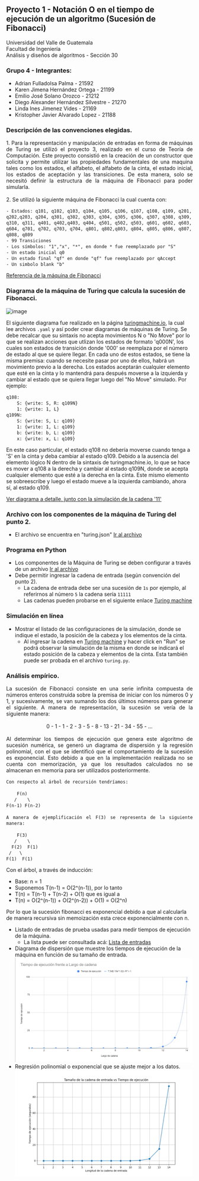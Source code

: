 ## Proyecto 1 - Notación O en el tiempo de ejecución de un algoritmo (Sucesión de Fibonacci)

Universidad del Valle de Guatemala   
Facultad de Ingeniería      
Análisis y diseños de algoritmos - Sección 30     

### Grupo 4 - Integrantes:      
- Adrian Fulladolsa Palma - 21592
- Karen Jimena Hernández Ortega - 21199
- Emilio José Solano Orozco - 21212
- Diego Alexander Hernández Silvestre - 21270
- Linda Ines Jimenez Vides - 21169
- Kristopher Javier Alvarado Lopez - 21188

### Descripción de las convenciones elegidas.
<div style="text-align: justify">
    1. Para la representación y manipulación de entradas en forma de máquinas de Turing se utilizó el proyecto 3, realizado en el curso de Teoría de Computación. Este proyecto consistió en la creación de un constructor que solicita y permite utilizar las propiedades fundamentales de una maquina tales como los estados, el alfabeto, el alfabeto de la cinta, el estado inicial, los estados de aceptación y las transiciones. De esta manera, solo se necesitó definir la estructura de la máquina de Fibonacci para poder simularla.
</div>
<br>
2. Se utilizó la siguiente máquina de Fibonacci la cual cuenta con:

    - Estados: q101, q102, q103, q104, q105, q106, q107, q108, q109, q201, q202,q203, q204, q301, q302, q303, q304, q305, q306, q307, q308, q309, q310, q311, q401, q402,q403, q404, q501, q502, q503, q601, q602, q603, q604, q701, q702, q703, q704, q801, q802,q803, q804, q805, q806, q807, q808, q809
    - 99 Transiciones
    - Los símbolos: "1","x", "*", en donde * fue reemplazado por "S"
    - Un estado inicial q0
    - Un estado final "qf" en donde "qf" fue reemplazado por qAccept
    - Un simbolo blank "b"
 [Referencia de la máquina de Fibonacci](https://www.researchgate.net/publication/1958918_Computing_Fibonacci_numbers_on_a_Turing_Machine)
### Diagrama de la máquina de Turing que calcula la sucesión de Fibonacci.
![image](https://github.com/Kojimena/P1-AA/assets/85262580/ceda9720-288a-43ec-8f21-1423fb548c49)

El siguiente diagrama fue realizado en la página [turingmachine.io](https://turingmachine.io/), la cual lee archivos ``.yaml`` y así poder crear diagramas de máquinas de Turing. Se debe recalcar que su sintaxis no acepta movimientos N o "No Move" por lo que se realizan acciones que utlizan los estados de formato 'q000N', los cuales son estados de transición donde '000' se reemplaza por el número de estado al que se quiere llegar. En cada uno de estos estados, se tiene la misma premisa: cuando se necesite pasar por uno de ellos, habrá un movimiento previo a la derecha. Los estados aceptarán cualquier elemento que esté en la cinta y lo mantendrá para después moverse a la izquierda y cambiar al estado que se quiera llegar luego del "No Move" simulado. Por ejemplo:

    q108:
        S: {write: S, R: q109N}
        1: {write: 1, L}
    q109N:
        S: {write: S, L: q109}
        1: {write: 1, L: q109}
        b: {write: b, L: q109}
        x: {write: x, L: q109}

En este caso particular, el estado q108 no debería moverse cuando tenga a 'S' en la cinta y deba cambiar al estado q109. Debido a la ausencia del elemento lógico N dentro de la sintaxis de turingmachine.io, lo que se hace es mover a q108 a la derecha y cambiar al estado q109N, donde se acepta cualquier elemento que esté a la derecha en la cinta. Este mismo elemento se sobreescribe y luego el estado mueve a la izquierda cambiando, ahora sí, al estado q109.

[Ver diagrama a detalle, junto con la simulación de la cadena '11'](https://turingmachine.io/?import-gist=b2cda674dea326f5c0252ef38b5c741c)

### Archivo con los componentes de la máquina de Turing del punto 2.
- El archivo se encuentra en "turing.json"
[Ir al archivo](https://github.com/Kojimena/P1-AA/blob/main/backend/turing.json)
### Programa en Python
 - Los componentes de la Máquina de Turing se deben configurar a través de un archivo
 [Ir al archivo](https://github.com/Kojimena/P1-AA/blob/main/backend/turing.json)
 - Debe permitir ingresar la cadena de entrada (según convención del punto 2).
    - La cadena de entrada debe ser una sucesión de ``1s`` por ejemplo, al referirnos al número ``5`` la cadena sería ``11111``
    - Las cadenas pueden probarse en el siguiente enlace [Turing machine](https://resonant-gelato-08c783.netlify.app/)

### Simulación en línea
 - Mostrar el listado de las configuraciones de la simulación, donde se indique el estado, la posición de la cabeza y los elementos de la cinta.
    - Al ingresar la cadena en [Turing machine](https://resonant-gelato-08c783.netlify.app/) y hacer click en "Run" se podrá observar la simulación de la misma en donde se indicará el estado posición de la cabeza y elementos de la cinta. Esta también puede ser probada en el archivo ``turing.py``. 
### Análisis empírico.
<div style="text-align: justify">
    La sucesión de Fibonacci consiste en una serie infinita compuesta de números enteros construida sobre la premisa de iniciar con los números 0 y 1, y sucesivamente, se van sumando los dos últimos números para generar el siguiente. A manera de representación, la sucesión se vería de la siguiente manera:
</div>
<br>
<center>
0 - 1 - 1 - 2 - 3 - 5 - 8 - 13 - 21 - 34 - 55 - ...
</center>
<br>
<div style="text-align: justify">
    Al determinar los tiempos de ejecución que genera este algoritmo de sucesión numérica, se generó un diagrama de dispersión y la regresión polinomial, con el que se identificó que el comportamiento de la sucesión es exponencial. Esto debido a que en la implementación realizada no se cuenta con memorización, ya que los resultados calculados no se almacenan en memoria para ser utilizados posteriormente. 
    
    Con respecto al árbol de recursión tendríamos:
       
        F(n)
       /    \
    F(n-1) F(n-2)

    A manera de ejemplificación el F(3) se representa de la siguiente manera:
       
        F(3)
       /    \
      F(2)  F(1)
     /   \
    F(1)  F(1)

</div>

Con el árbol, a través de inducción:
- Base: n = 1 
- Suponemos T(n-1) = O(2^(n-1)), por lo tanto
- T(n) = T(n-1) + T(n-2) + O(1) que es igual a
- T(n) = O(2^(n-1)) + O(2^(n-2)) + O(1) = O(2^n)

Por lo que la sucesión fibonacci es exponencial debido a que al calcularla de manera recursiva sin memoización esta crece exponencialmente con n.

 - Listado de entradas de prueba usadas para medir tiempos de ejecución de la máquina.
    - La lista puede ser consultada acá: [Lista de entradas](https://github.com/Kojimena/P1-AA/blob/main/tiemposDeEjecucion.json)
 - Diagrama de dispersión que muestre los tiempos de ejecución de la máquina en función de su tamaño de entrada.
![Diagrama de dispersión](dispersion.jpeg)
 - Regresión polinomial o exponencial que se ajuste mejor a los datos.
![Regresión exponencial](plotExecutionTimes.png)
